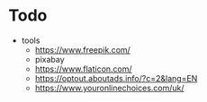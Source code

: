 # Todo

- tools
  - https://www.freepik.com/
  - pixabay
  - https://www.flaticon.com/
  - https://optout.aboutads.info/?c=2&lang=EN
  - https://www.youronlinechoices.com/uk/